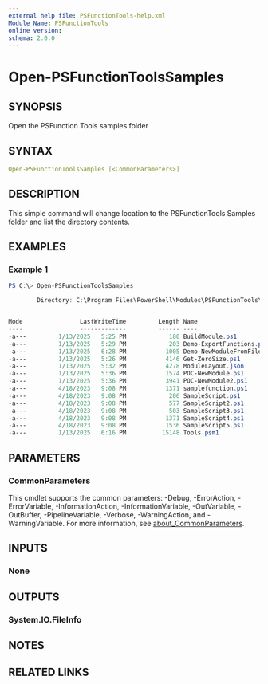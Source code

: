 ```yaml
---
external help file: PSFunctionTools-help.xml
Module Name: PSFunctionTools
online version:
schema: 2.0.0
---
```


# Open-PSFunctionToolsSamples

## SYNOPSIS

Open the PSFunction Tools samples folder

## SYNTAX

```yaml
Open-PSFunctionToolsSamples [<CommonParameters>]
```

## DESCRIPTION

This simple command will change location to the PSFunctionTools Samples folder and list the directory contents.

## EXAMPLES

### Example 1

```powershell
PS C:\> Open-PSFunctionToolsSamples

        Directory: C:\Program Files\PowerShell\Modules\PSFunctionTools\1.3.0\samples


Mode                LastWriteTime         Length Name
----                -------------         ------ ----
-a---         1/13/2025   5:25 PM            180 BuildModule.ps1
-a---         1/13/2025   5:29 PM            203 Demo-ExportFunctions.ps1
-a---         1/13/2025   6:28 PM           1005 Demo-NewModuleFromFiles.ps1
-a---         1/13/2025   5:26 PM           4146 Get-ZeroSize.ps1
-a---         1/13/2025   5:32 PM           4278 ModuleLayout.json
-a---         1/13/2025   5:36 PM           1574 POC-NewModule.ps1
-a---         1/13/2025   5:36 PM           3941 POC-NewModule2.ps1
-a---         4/18/2023   9:08 PM           1371 samplefunction.ps1
-a---         4/18/2023   9:08 PM            206 SampleScript.ps1
-a---         4/18/2023   9:08 PM            577 SampleScript2.ps1
-a---         4/18/2023   9:08 PM            503 SampleScript3.ps1
-a---         4/18/2023   9:08 PM           1371 SampleScript4.ps1
-a---         4/18/2023   9:08 PM           1536 SampleScript5.ps1
-a---         1/13/2025   6:16 PM          15148 Tools.psm1
```

## PARAMETERS

### CommonParameters
This cmdlet supports the common parameters: -Debug, -ErrorAction, -ErrorVariable, -InformationAction, -InformationVariable, -OutVariable, -OutBuffer, -PipelineVariable, -Verbose, -WarningAction, and -WarningVariable. For more information, see [about_CommonParameters](http://go.microsoft.com/fwlink/?LinkID=113216).

## INPUTS

### None

## OUTPUTS

### System.IO.FileInfo

## NOTES

## RELATED LINKS
